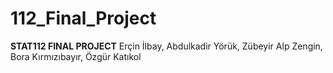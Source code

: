 # 112_Final_Project
**STAT112 FINAL PROJECT** Erçin İlbay, Abdulkadir Yörük, Zübeyir Alp Zengin, Bora Kırmızıbayır, Özgür Katıkol
